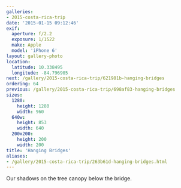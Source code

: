 ```yaml
---
galleries:
- 2015-costa-rica-trip
date: '2015-01-15 09:12:46'
exif:
  aperture: f/2.2
  exposure: 1/1522
  make: Apple
  model: 'iPhone 6'
layout: gallery-photo
location:
  latitude: 10.338495
  longitude: -84.796905
next: /gallery/2015-costa-rica-trip/621981b-hanging-bridges
ordering: 64
previous: /gallery/2015-costa-rica-trip/698af83-hanging-bridges
sizes:
  1280:
    height: 1280
    width: 960
  640w:
    height: 853
    width: 640
  200x200:
    height: 200
    width: 200
title: 'Hanging Bridges'
aliases:
- /gallery/2015-costa-rica-trip/263b61d-hanging-bridges.html
---
```


Our shadows on the tree canopy below the bridge.

